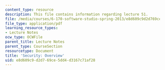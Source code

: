 ```yaml
---
content_type: resource
description: This file contains information regarding lecture 51.
file: /media/courses/6-170-software-studio-spring-2013/e8d609c9d2d769ce5dd4d3167c71af28_MIT6_170S13_51-sec-ovrw.pdf
file_type: application/pdf
learning_resource_types:
- Lecture Notes
ocw_type: OCWFile
parent_title: Lecture Notes
parent_type: CourseSection
resourcetype: Document
title: 'Security: Overview'
uid: e8d609c9-d2d7-69ce-5dd4-d3167c71af28
---
```

